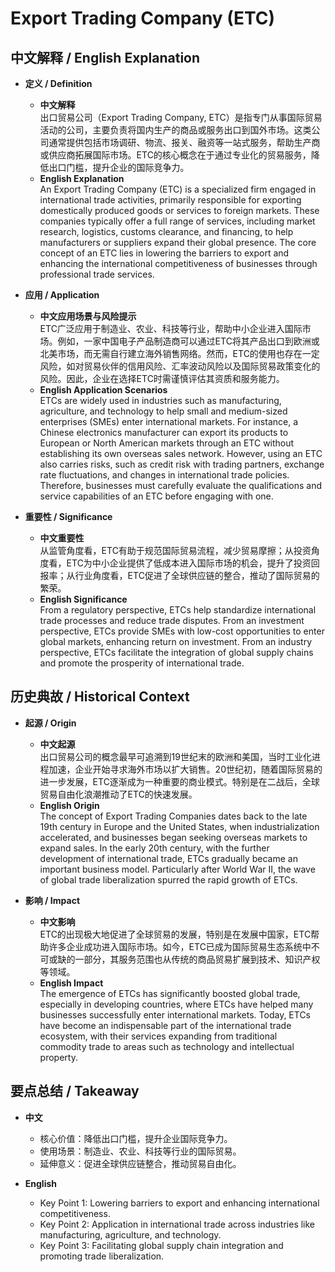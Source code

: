 # Export Trading Company (ETC)

## 中文解释 / English Explanation

* **定义 / Definition**  
  - **中文解释**  
    出口贸易公司（Export Trading Company, ETC）是指专门从事国际贸易活动的公司，主要负责将国内生产的商品或服务出口到国外市场。这类公司通常提供包括市场调研、物流、报关、融资等一站式服务，帮助生产商或供应商拓展国际市场。ETC的核心概念在于通过专业化的贸易服务，降低出口门槛，提升企业的国际竞争力。  
  - **English Explanation**  
    An Export Trading Company (ETC) is a specialized firm engaged in international trade activities, primarily responsible for exporting domestically produced goods or services to foreign markets. These companies typically offer a full range of services, including market research, logistics, customs clearance, and financing, to help manufacturers or suppliers expand their global presence. The core concept of an ETC lies in lowering the barriers to export and enhancing the international competitiveness of businesses through professional trade services.

* **应用 / Application**  
  - **中文应用场景与风险提示**  
    ETC广泛应用于制造业、农业、科技等行业，帮助中小企业进入国际市场。例如，一家中国电子产品制造商可以通过ETC将其产品出口到欧洲或北美市场，而无需自行建立海外销售网络。然而，ETC的使用也存在一定风险，如对贸易伙伴的信用风险、汇率波动风险以及国际贸易政策变化的风险。因此，企业在选择ETC时需谨慎评估其资质和服务能力。  
  - **English Application Scenarios**  
    ETCs are widely used in industries such as manufacturing, agriculture, and technology to help small and medium-sized enterprises (SMEs) enter international markets. For instance, a Chinese electronics manufacturer can export its products to European or North American markets through an ETC without establishing its own overseas sales network. However, using an ETC also carries risks, such as credit risk with trading partners, exchange rate fluctuations, and changes in international trade policies. Therefore, businesses must carefully evaluate the qualifications and service capabilities of an ETC before engaging with one.

* **重要性 / Significance**  
  - **中文重要性**  
    从监管角度看，ETC有助于规范国际贸易流程，减少贸易摩擦；从投资角度看，ETC为中小企业提供了低成本进入国际市场的机会，提升了投资回报率；从行业角度看，ETC促进了全球供应链的整合，推动了国际贸易的繁荣。  
  - **English Significance**  
    From a regulatory perspective, ETCs help standardize international trade processes and reduce trade disputes. From an investment perspective, ETCs provide SMEs with low-cost opportunities to enter global markets, enhancing return on investment. From an industry perspective, ETCs facilitate the integration of global supply chains and promote the prosperity of international trade.

## 历史典故 / Historical Context

* **起源 / Origin**  
  - **中文起源**  
    出口贸易公司的概念最早可追溯到19世纪末的欧洲和美国，当时工业化进程加速，企业开始寻求海外市场以扩大销售。20世纪初，随着国际贸易的进一步发展，ETC逐渐成为一种重要的商业模式。特别是在二战后，全球贸易自由化浪潮推动了ETC的快速发展。  
  - **English Origin**  
    The concept of Export Trading Companies dates back to the late 19th century in Europe and the United States, when industrialization accelerated, and businesses began seeking overseas markets to expand sales. In the early 20th century, with the further development of international trade, ETCs gradually became an important business model. Particularly after World War II, the wave of global trade liberalization spurred the rapid growth of ETCs.

* **影响 / Impact**  
  - **中文影响**  
    ETC的出现极大地促进了全球贸易的发展，特别是在发展中国家，ETC帮助许多企业成功进入国际市场。如今，ETC已成为国际贸易生态系统中不可或缺的一部分，其服务范围也从传统的商品贸易扩展到技术、知识产权等领域。  
  - **English Impact**  
    The emergence of ETCs has significantly boosted global trade, especially in developing countries, where ETCs have helped many businesses successfully enter international markets. Today, ETCs have become an indispensable part of the international trade ecosystem, with their services expanding from traditional commodity trade to areas such as technology and intellectual property.

## 要点总结 / Takeaway

* **中文**  
  - 核心价值：降低出口门槛，提升企业国际竞争力。  
  - 使用场景：制造业、农业、科技等行业的国际贸易。  
  - 延伸意义：促进全球供应链整合，推动贸易自由化。  

* **English**  
  - Key Point 1: Lowering barriers to export and enhancing international competitiveness.  
  - Key Point 2: Application in international trade across industries like manufacturing, agriculture, and technology.  
  - Key Point 3: Facilitating global supply chain integration and promoting trade liberalization.